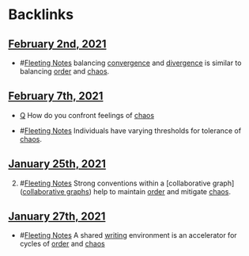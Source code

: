 
# Backlinks
## [February 2nd, 2021](<February 2nd, 2021.md>)
- #[Fleeting Notes](<Fleeting Notes.md>) balancing [convergence](<convergence.md>) and [divergence](<divergence.md>) is similar to balancing [order](<order.md>) and [chaos](<chaos.md>).

## [February 7th, 2021](<February 7th, 2021.md>)
- [Q](<Q.md>) How do you confront feelings of [chaos](<chaos.md>)

- #[Fleeting Notes](<Fleeting Notes.md>) Individuals have varying thresholds for tolerance of [chaos](<chaos.md>).

## [January 25th, 2021](<January 25th, 2021.md>)
2. #[Fleeting Notes](<Fleeting Notes.md>) Strong conventions within a [collaborative graph]([collaborative graphs](<collaborative graphs.md>)) help to maintain [order](<order.md>) and mitigate [chaos](<chaos.md>).

## [January 27th, 2021](<January 27th, 2021.md>)
- #[Fleeting Notes](<Fleeting Notes.md>)  A shared [writing](<writing.md>) environment is an accelerator for cycles of [order](<order.md>) and [chaos](<chaos.md>)

